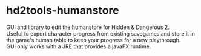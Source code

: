 # hd2tools-humanstore
GUI and library to edit the humanstore for Hidden & Dangerous 2.  
Useful to export character progress from existing savegames and store it in the game's human table to keep your progress for a new playthrough.  
GUI only works with a JRE that provides a javaFX runtime.
